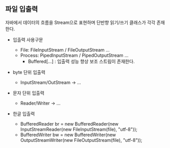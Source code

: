 ## 파일 입출력
자바에서 데이터의 흐름을 Stream으로 표현하며 단반향 읽기/쓰기 클래스가 각각 존재한다.

- 입출력 사용구문
  - File: FileInputStream / FileOutputStream ...
  - Process: PipedInputStream / PipedOutputStream ...
    - Buffered[...] : 입출력 성능 향상 보조 스트림이 존재한다.

- byte 단위 입출력
  - InputStream/OutStream -> ...

- 문자 단위 입출력
  - Reader/Writer -> ...

- 한글 입출력
  - BufferedReader br = new BufferedReader(new InputStreamReader(new FileInputStream(file), "utf-8"));
  - BufferedWriter bw = new BufferedWriter(new OutputStreamWriter(new FileOutputStream(file), "utf-8"));

